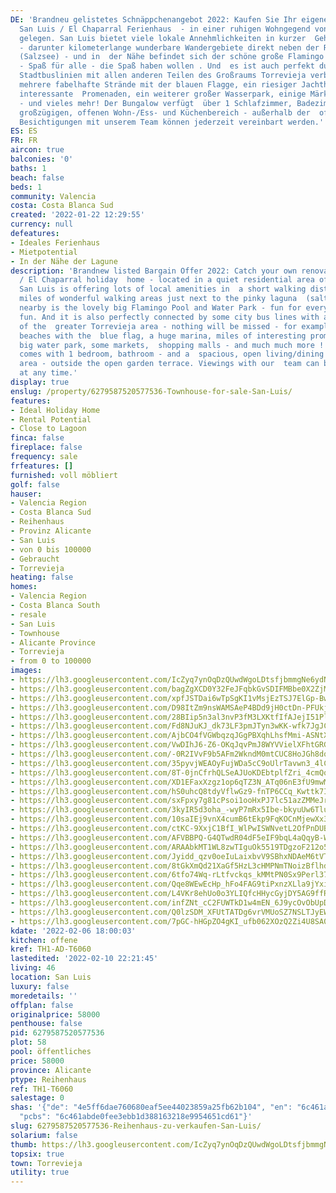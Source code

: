 ```yaml
---
DE: 'Brandneu gelistetes Schnäppchenangebot 2022: Kaufen Sie Ihr eigenes renoviertes
  San Luis / El Chaparral Ferienhaus  - in einer ruhigen Wohngegend von Torrevieja
  gelegen. San Luis bietet viele lokale Annehmlichkeiten in kurzer  Gehentfernung
  - darunter kilometerlange wunderbare Wandergebiete direkt neben der Rosa Lagune
  (Salzsee) - und in  der Nähe befindet sich der schöne große Flamingo Pool und Wasserpark
  - Spaß für alle - die Spaß haben wollen . Und  es ist auch perfekt durch einige
  Stadtbuslinien mit allen anderen Teilen des Großraums Torrevieja verbunden - zum  Beispiel
  mehrere fabelhafte Strände mit der blauen Flagge, ein riesiger Jachthafen, kilometerlange
  interessante  Promenaden, ein weiterer großer Wasserpark, einige Märkte, Einkaufszentren
  - und vieles mehr! Der Bungalow verfügt  über 1 Schlafzimmer, Badezimmer - und einen
  großzügigen, offenen Wohn-/Ess- und Küchenbereich - außerhalb der  offenen Gartenterrasse.
  Besichtigungen mit unserem Team können jederzeit vereinbart werden.'
ES: ES
FR: FR
aircon: true
balconies: '0'
baths: 1
beach: false
beds: 1
community: Valencia
costa: Costa Blanca Sud
created: '2022-01-22 12:29:55'
currency: null
defeatures:
- Ideales Ferienhaus
- Mietpotential
- In der Nähe der Lagune
description: 'Brandnew listed Bargain Offer 2022: Catch your own renovated San Luis
  / El Chaparral holiday  home - located in a quiet residential area of Torrevieja.
  San Luis is offering lots of local amenities in  a short walking distance - including
  miles of wonderful walking areas just next to the pinky laguna  (salt lake) - and
  nearby is the lovely big Flamingo Pool and Water Park - fun for everybody - who  wants
  fun. And it is also perfectly connected by some city bus lines with all other parts
  of the  greater Torrevieja area - nothing will be missed - for example several fabulous
  beaches with the  blue flag, a huge marina, miles of interesting promenades, another
  big water park, some markets,  shopping malls - and much much more ! The bungalow
  comes with 1 bedroom, bathroom - and a  spacious, open living/dining and kitchen
  area - outside the open garden terrace. Viewings with our  team can be arranged
  at any time.'
display: true
enslug: /property/6279587520577536-Townhouse-for-sale-San-Luis/
features:
- Ideal Holiday Home
- Rental Potential
- Close to Lagoon
finca: false
fireplace: false
frequency: sale
frfeatures: []
furnished: voll möbliert
golf: false
hauser:
- Valencia Region
- Costa Blanca Sud
- Reihenhaus
- Provinz Alicante
- San Luis
- von 0 bis 100000
- Gebraucht
- Torrevieja
heating: false
homes:
- Valencia Region
- Costa Blanca South
- resale
- San Luis
- Townhouse
- Alicante Province
- Torrevieja
- from 0 to 100000
images:
- https://lh3.googleusercontent.com/IcZyq7ynOqDzQUwdWgoLDtsfjbmmgNe6ydN6a-XJI4gQbsiQFjC_BxwcGVzwD6gDJi5IVSKeJ2KZJGqVrWYQCmaNAOSNNmAucQ=w640-rj-e30-l100
- https://lh3.googleusercontent.com/bagZgXCD0Y32FeJFqbkGvSDIFMBbe0X2ZjMPWsv9BLDdwY7IA2Yusq4bV_tMU4ADxiJG1A7caNZIa-uvho55QWirUrwIpKwScg=w640-rj-e30-l100
- https://lh3.googleusercontent.com/xpfJSTDai6wTpSgKI1vMsjEzTSJ7ElGp-Bw2yrkRxg3Cg3E7sKqhjwJ7FynvvIi-0c7j0vm_iSrYwKr7xps0bsXxhho1Q6aA=w640-rj-e30-l100
- https://lh3.googleusercontent.com/D98ItZm9nsWAMSAeP4BDd9jH0ctDn-PFUkjis7gcYVTVBiyBJ4VROuj4P3Nobv604r9XJblQv9WGfanHLc4yDj8R1hdFgjP8FYs=w640-rj-e30-l100
- https://lh3.googleusercontent.com/28BIip5n3al3nvP3fM3LXKtfIfAJejI51PlsWB6RcdyeChdSZRBQU8OijWHQWgruuwj5Bukk39mbizXCuSIQPWVxhR7VI_Mt=w640-rj-e30-l100
- https://lh3.googleusercontent.com/Fd8NJuKJ_dk73LF3pmJTyn3wKK-wfk7JgJCrnO78krT0JA8XR_roWi6p5bO8WnD_QC3iafaiFag2ljkcozvYQxuFQJk8jcQINcQ=w640-rj-e30-l100
- https://lh3.googleusercontent.com/AjbCO4fVGWbqzqJGgPBXqhLhsfMmi-ASNtXiwdWvE4taGPjZmq_fI2Q56mzsWNGAY2uy_LC1fTOcyKUgTmwVbXgwen_-tSiBYw=w640-rj-e30-l100
- https://lh3.googleusercontent.com/VwDIhJ6-Z6-OKqJqvPmJ8WYVVielXFhtGRGnJSZoY_zx4oGc_NqyrDELgr9F_wZm7R9twCaqgNuGDleB9y8CXZVW2D4gUzQrDg=w640-rj-e30-l100
- https://lh3.googleusercontent.com/-0R2IVvF9b5AFm2WkndM0mtCUC8HoJGh8dqMoznXl3UnCvkD-8Ag14OyM7xQutxW5pm5dd49WOiPLc-kzwSHGAfxZAx_uU_1DQ=w640-rj-e30-l100
- https://lh3.googleusercontent.com/35pyvjWEAOyFujWDa5cC9oUlrTavwn3_4lCFT4rlS5gtVL1BurXx760CgC-Q9S7Ws3LLvAmcfjWHqZfG52eBIRokMvLghShmAeU=w640-rj-e30-l100
- https://lh3.googleusercontent.com/8T-0jnCfrhQLSeAJUoKDEbtplfZri_4cmQqtbPbARDj1nwe7ABEgOk_sPMLt3gVFUiljdAJ5LuGh20kZPtaBEvRcfWKymwOXSQ=w640-rj-e30-l100
- https://lh3.googleusercontent.com/XD1EFaxXzgz1op6qTZ3N_ATq06nE3fU9mwM_5SW9D48Uq507N_5AbAKbU8O5zXF5DVQ7Sep6blJzJXRsuc1n8oot1TbMwFw=w640-rj-e30-l100
- https://lh3.googleusercontent.com/hS0uhcQ8tdyVflwGz9-fnTP6CCq_Kwttk7IpgkpbbkAx98V4cz_d8Z7kAv0K05830BdWdK4w0ojREn8T713mKigzp0LRmNv-7A=w640-rj-e30-l100
- https://lh3.googleusercontent.com/sxFpxy7g81cPsoi1ooHxPJ7lc51azZMMeJrBIc2qJzWNUlyVkNqNtOHfIGDwplCCOokcrc0FEyREW_VRLjBOGOsdVPU8Q8ui=w640-rj-e30-l100
- https://lh3.googleusercontent.com/3kyIR5d3oha_-wyP7mRx5Ibe-bkyuUw6TluZNU8AWP9sX01ifzcrlnUzDRQVgkYHhQ6hf6EZaXqjtDd7TjsIgu4kEiKgDkeQkYc=w640-rj-e30-l100
- https://lh3.googleusercontent.com/10saIEj9vnX4cumB6tEkp9FqKOCnMjewXx3-Wa-150Njb4rj4muA-t9lypsE8NVb2Z4pkUaCjp5Tf6YuE9Og4xaVethH-Hi3=w640-rj-e30-l100
- https://lh3.googleusercontent.com/ctKC-9XxjC1BfI_WlPwISWNvetL2OfPnDUBTOEmbGllej3hw4fiM5OfWsIb2eXxroQNeojUygZ4SFx105K-4lwFsB0hdRHFSSA=w640-rj-e30-l100
- https://lh3.googleusercontent.com/AFVBBPQ-G4QTwdR04dF5eIF9bqL4aQqyB-WxB5yTAVi5lMHLzLt9NsVlcBO2d-4n-tC9CYUpv6YsiackcHChN0u25VwYvFOwUw=w640-rj-e30-l100
- https://lh3.googleusercontent.com/ARAAbkMT1WL8zwTIguOk5519TDgzoF212o5dDnePYlub5gZb8e9AZ7FYxf0UWfLYPsWrUBuLmpHNzjKly-gukmxnA_d78PF6=w640-rj-e30-l100
- https://lh3.googleusercontent.com/Jyidd_qzv0oeIuLaixbvV9SBhxNDAeM6tVTQkGKRyZ2e0ZqeCc50dKg_Xjrc-EiSx_K25a2qAC6kCeTGPLC17PVX8mHUayWGdA=w640-rj-e30-l100
- https://lh3.googleusercontent.com/8tGkXmQd21XaGf5HzL3cHMPNmTNoizBflhdbPQC2S_2JkTuYg1SG-FfWq9juVxOAJ1amB82HMbfBCrxn4VO9bJoK0Nxw9iRlMQ=w640-rj-e30-l100
- https://lh3.googleusercontent.com/6tfo74Wq-rLtfvckqs_kMMtPN0Sx9Perl37XOBVGLKoC4fZLgITSmEjCKKlgbRomP5Hvvqsii9ezYJioeuwtlhIFbGWSwums8Q=w640-rj-e30-l100
- https://lh3.googleusercontent.com/Qqe8WEwEcHp_hFo4FAG9tiPxnzXLla9jYxiA32lh-fvV1jy7UcNzkFVe5Lu4aSbPZs7DbCcMKAa434FzT4E28dAOoIFGydsW=w640-rj-e30-l100
- https://lh3.googleusercontent.com/L4VKr8ehUo0o3YLIQfcHHycGyjDY5AG9ffRTB2wjSHgfQxpA_OutBQsgnb8C8-WFfztyZKEE9CH7-1QJ9DbR5WgMeTW5qqP745Y=w640-rj-e30-l100
- https://lh3.googleusercontent.com/infZNt_cC2FUWTkD1w4mEN_6J9ycOvObUpDLv_0AS5JDo6QK2hph0ALt1ubx5zhAE1tQJsGl79l35vkPhTrK1Ot0X5qABWNV=w640-rj-e30-l100
- https://lh3.googleusercontent.com/Q0lzSDM_XFUtTATDg6vrVMUoSZ7NSLTJyEWgRPa0hGIQWBrg8czdVkdT_Txu2f4lGMqBYQkftjXLAxcbY2K5uLrfS4gUhtyy=w640-rj-e30-l100
- https://lh3.googleusercontent.com/7pGC-hHGpZO4gKI_ufb062XOzQ2Zi4U8SA041-Kpto40EUB_8JIlOLwqyF2WTOGmA2yumkXPcz4mE6qg-paxhtdDcUHDoltC=w640-rj-e30-l100
kdate: '2022-02-06 18:00:03'
kitchen: offene
kref: TH1-AD-T6060
lastedited: '2022-02-10 22:21:45'
living: 46
location: San Luis
luxury: false
moredetails: ''
offplan: false
originalprice: 58000
penthouse: false
pid: 6279587520577536
plot: 58
pool: öffentliches
price: 58000
province: Alicante
ptype: Reihenhaus
ref: TH1-T6060
salestage: 0
shas: '{"de": "4e5ff6dae760680eaf5ee44023859a25fb62b104", "en": "6c461abde0fee3ebb1d388163218e9954651cd61",
  "pcbs": "6c461abde0fee3ebb1d388163218e9954651cd61"}'
slug: 6279587520577536-Reihenhaus-zu-verkaufen-San-Luis/
solarium: false
thumb: https://lh3.googleusercontent.com/IcZyq7ynOqDzQUwdWgoLDtsfjbmmgNe6ydN6a-XJI4gQbsiQFjC_BxwcGVzwD6gDJi5IVSKeJ2KZJGqVrWYQCmaNAOSNNmAucQ=w400-h240-n-rj-e30-l100
topsix: true
town: Torrevieja
utility: true
---
```

